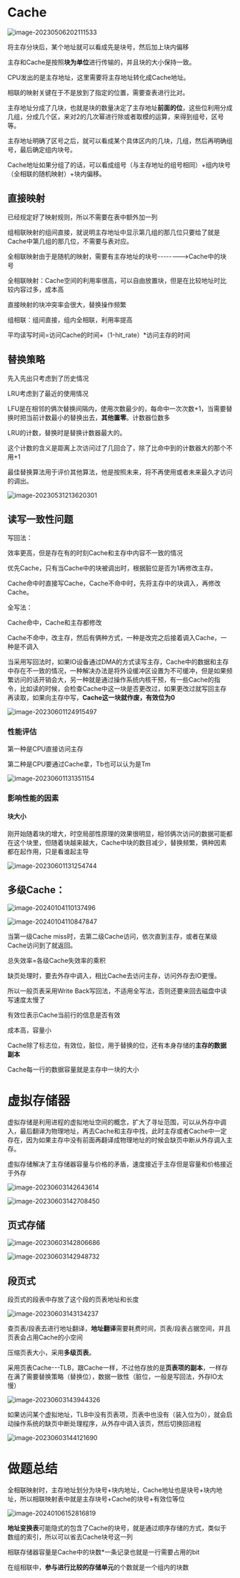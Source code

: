 # Cache

![image-20230506202111533](C:\Users\papa\AppData\Roaming\Typora\typora-user-images\image-20230506202111533.png)

将主存分块后，某个地址就可以看成先是块号，然后加上块内偏移

主存和Cache是按照**块为单位**进行传输的，并且块的大小保持一致。

CPU发出的是主存地址，这里需要将主存地址转化成Cache地址。

相联的映射关键在于不是放到了指定的位置，需要查表进行比对。

主存地址分成了几块，也就是块的数量决定了主存地址**前面的位**，这些位利用分成几组，分成几个区，来对2的几次幂进行除或者取模的运算，来得到组号，区号等。

主存地址明确了区号之后，就可以看成某个具体区内的几块，几组，然后再明确组号，最后确定组内块号。

Cache地址如果分组了的话，可以看成组号（与主存地址的组号相同）+组内块号（全相联的随机映射）+块内偏移。



## 直接映射

已经规定好了映射规则，所以不需要在表中额外加一列

组相联映射的组间直接，就说明主存地址中显示第几组的那几位只要给了就是Cache中第几组的那几位，不需要与表对应。

全相联映射由于是随机的映射，需要有主存地址的块号-------->Cache中的块号

全相联映射：Cache空间的利用率很高，可以自由放置块，但是在比较地址时比较内容过多，成本高

直接映射的块冲突率会很大，替换操作频繁

组相联：组间直接，组内全相联，利用率提高



平均读写时间=访问Cache的时间+（1-hit_rate）*访问主存的时间



## 替换策略

先入先出只考虑到了历史情况

LRU考虑到了最近的使用情况

LFU是在相邻的俩次替换间隔内，使用次数最少的，每命中一次次数+1，当需要替换时把当前计数最小的替换出去，**其他置零**。计数器位数多

LRU的计数，替换时是替换计数器最大的。

这个计数的含义是距离上次访问过了几回合了，除了比命中到的计数器大的那个不用+1

最佳替换算法用于评价其他算法，他是按照未来，将不再使用或者未来最久才访问的调出。

![image-20230531213620301](C:\Users\papa\AppData\Roaming\Typora\typora-user-images\image-20230531213620301.png)

## 读写一致性问题

写回法：

效率更高，但是存在有的时刻Cache和主存中内容不一致的情况

优先Cache，只有当Cache中的块被调出时，根据脏位是否为1再修改主存。

Cache命中时直接写Cache，Cache不命中时，先将主存中的块调入，再修改Cache。

全写法：

Cache命中，Cache和主存都修改

Cache不命中，改主存，然后有俩种方式，一种是改完之后接着调入Cache，一种是不调入

当采用写回法时，如果IO设备通过DMA的方式读写主存，Cache中的数据和主存中存在不一致的情况，一种解决办法是将外设缓冲区设置为不可缓冲，但是如果频繁访问的话开销会大，另一种就是通过操作系统内核干预，有一些Cache的指令，比如读的时候，会检查Cache中这一块是否更改过，如果更改过就写回主存再读取，如果向主存中写，**Cache这一块就作废，有效位为0**

![image-20230601124915497](C:\Users\papa\AppData\Roaming\Typora\typora-user-images\image-20230601124915497.png)

### 性能评估

第一种是CPU直接访问主存

第二种是CPU要通过Cache拿，Tb也可以认为是Tm

![image-20230601131351154](C:\Users\papa\AppData\Roaming\Typora\typora-user-images\image-20230601131351154.png)

### 影响性能的因素

#### 块大小

刚开始随着块的增大，时空局部性原理的效果很明显，相邻俩次访问的数据可能都在这个块里，但随着块越来越大，Cache中块的数目减少，替换频繁，俩种因素都在起作用，只是看谁起主导

![image-20230601131254744](C:\Users\papa\AppData\Roaming\Typora\typora-user-images\image-20230601131254744.png)

## 多级Cache：

![image-20240104110137496](C:\Users\papa\AppData\Roaming\Typora\typora-user-images\image-20240104110137496.png)

![image-20240104110847847](C:\Users\papa\AppData\Roaming\Typora\typora-user-images\image-20240104110847847.png)

当第一级Cache miss时，去第二级Cache访问，依次直到主存，或者在某级Cache访问到了就返回。

总失效率=各级Cache失效率的乘积

缺页处理时，要去外存中调入，相比Cache去访问主存，访问外存去IO更慢。

所以一般页表采用Write Back写回法，不适用全写法，否则还要来回去磁盘中读写速度太慢了

有效位表示Cache当前行的信息是否有效

成本高，容量小

Cache除了标志位，有效位，脏位，用于替换的位，还有本身存储的**主存的数据副本**

Cache每一行的数据容量就是主存中一块的大小

# 虚拟存储器

虚拟存储是利用进程的虚拟地址空间的概念，扩大了寻址范围，可以从外存中调入，最后翻译为物理地址，再去Cache和主存中找，此时主存或者Cache中一定存在，因为如果主存中没有前面再翻译成物理地址的时候会缺页中断从外存调入主存。

虚拟存储解决了主存储器容量与价格的矛盾，速度接近于主存但是容量和价格接近于外存

![image-20230603142643614](C:\Users\papa\AppData\Roaming\Typora\typora-user-images\image-20230603142643614.png)

![image-20230603142708450](C:\Users\papa\AppData\Roaming\Typora\typora-user-images\image-20230603142708450.png)

## 页式存储

![image-20230603142806686](C:\Users\papa\AppData\Roaming\Typora\typora-user-images\image-20230603142806686.png)

![image-20230603142948732](C:\Users\papa\AppData\Roaming\Typora\typora-user-images\image-20230603142948732.png)

## 段页式

段页式的段表中存放了这个段的页表地址和长度

![image-20230603143134237](C:\Users\papa\AppData\Roaming\Typora\typora-user-images\image-20230603143134237.png)

查页表/段表去进行地址翻译，**地址翻译**需要耗费时间，页表/段表占据空间，并且页表会占用Cache的小空间

压缩页表大小，采用**多级页表**。

采用页表Cache---TLB，跟Cache一样，不过他存放的是**页表项的副本**，一样存在满了需要替换策略（替换位），数据一致性（脏位，一般是写回法，外存IO太慢）

![image-20230603143944326](C:\Users\papa\AppData\Roaming\Typora\typora-user-images\image-20230603143944326.png)

如果访问某个虚拟地址，TLB中没有页表项，页表中也没有（装入位为0），就会启动操作系统的缺页中断处理程序，从外存中调入该页，然后切换回进程

![image-20230603144121690](C:\Users\papa\AppData\Roaming\Typora\typora-user-images\image-20230603144121690.png)

# 做题总结

全相联映射时，主存地址划分为块号+块内地址，Cache地址也是块号+块内地址，所以相联映射表中就是主存块号+Cache的块号+有效位等位

![image-20240106152816819](C:\Users\papa\AppData\Roaming\Typora\typora-user-images\image-20240106152816819.png)

**地址变换表**可能隐式的包含了Cache的块号，就是通过顺序存储的方式，类似于数组的索引，所以可以省去Cache块号这一列

相联存储器容量是Cache中的块数*一条记录也就是一行需要占用的bit

在组相联中，**参与进行比较的存储单元**的个数就是一个组内的块数